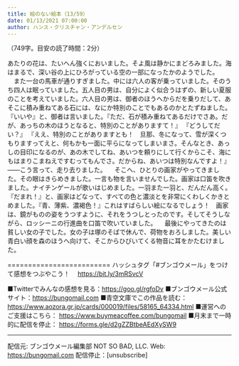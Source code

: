```yaml
---
title: 絵のない絵本（13/59）
date: 01/13/2021 07:00:00
author: ハンス・クリスチャン・アンデルセン
---
```


（749字。目安の読了時間：2分）

あたりの花は、たいへん強くにおいました。そよ風は静かにまどろみました。海はまるで、深い谷の上にひろがっている空の一部になったかのようでした。 　また一台の馬車が通りすぎました。中には六人の客が乗っていました。そのうち四人は眠っていました。五人目の男は、自分によく似合うはずの、新しい夏服のことを考えていました。六人目の男は、御者のほうへからだを乗りだして、あそこに積み重ねてある石には、なにか特別のことでもあるのかとたずねました。 『いいや』と、御者は言いました。『ただ、石が積み重ねてあるだけでさあ。だが、あっちの木のほうとなると、特別のことがありますて！』 『どうしてだい？』 『ええ、特別のことがありますとも！　旦那、冬になって、雪が深くつもりますってえと、何もかも一面に平らになってしまいまさ。そんなとき、あっしの目印になるのが、あの木でしてね、あいつを頼りにして行くからこそ、海にもはまりこまねえですむってもんでさ。だからね、あいつは特別なんですよ！』――こう言って、走り去りました。 　そこへ、ひとりの画家がやってきました。その眼はきらめきました。一言も物を言いませんでした。画家は口笛を吹きました。ナイチンゲールが歌いはじめました。一羽また一羽と、だんだん高く。 『だまれ！』と、画家はどなって、すべての色と濃淡とを非常にくわしくかきとめました。『青、薄紫、濃褐色！』これはすばらしい絵になるでしょう！　画家は、鏡がものの姿をうつすように、それをうつしとったのです。そしてそうしながら、ロッシーニの行進曲を口笛で吹いていました。 　最後にやってきたのは貧しい女の子でした。女の子は塚のそばで休んで、荷物をおろしました。美しい青白い顔を森のほうへ向けて、そこからひびいてくる物音に耳をかたむけました。

=========================
ハッシュタグ「#ブンゴウメール」をつけて感想をつぶやこう！　
https://bit.ly/3mRSvcV

■Twitterでみんなの感想を見る：https://goo.gl/rgfoDv
■ブンゴウメール公式サイト：https://bungomail.com
■青空文庫でこの作品を読む：https://www.aozora.gr.jp/cards/000019/files/58165_64334.html
■運営へのご支援はこちら： https://www.buymeacoffee.com/bungomail
■月末まで一時的に配信を停止： https://forms.gle/d2gZZBtbeAEdXySW9

-------
配信元: ブンゴウメール編集部
NOT SO BAD, LLC.
Web: https://bungomail.com
配信停止：[unsubscribe]


